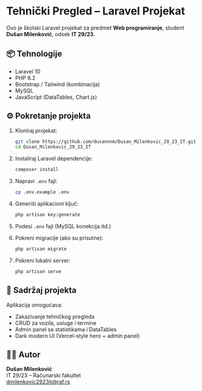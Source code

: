 # Tehnički Pregled – Laravel Projekat

Ovo je školski Laravel projekat za predmet **Web programiranje**, student **Dušan Milenković**, odsek **IT 29/23**.

## 📦 Tehnologije
- Laravel 10
- PHP 8.2
- Bootstrap / Tailwind (kombinacija)
- MySQL
- JavaScript (DataTables, Chart.js)

## ⚙️ Pokretanje projekta

1. Kloniraj projekat:
   ```bash
   git clone https://github.com/dusannnm/Dusan_Milenkovic_29_23_IT.git
   cd Dusan_Milenkovic_29_23_IT
   ```

2. Instaliraj Laravel dependencije:
   ```bash
   composer install
   ```

3. Napravi `.env` fajl:
   ```bash
   cp .env.example .env
   ```

4. Generiši aplikacioni ključ:
   ```bash
   php artisan key:generate
   ```

5. Podesi `.env` fajl (MySQL konekcija itd.)

6. Pokreni migracije (ako su prisutne):
   ```bash
   php artisan migrate
   ```

7. Pokreni lokalni server:
   ```bash
   php artisan serve
   ```

## 📸 Sadržaj projekta

Aplikacija omogućava:
- Zakazivanje tehničkog pregleda
- CRUD za vozila, usluge i termine
- Admin panel sa statistikama i DataTables
- Dark modern UI (Vercel-style hero + admin panel)

## 👨‍🎓 Autor

**Dušan Milenković**  
IT 29/23 – Računarski fakultet  
dmilenkovic2923it@raf.rs
